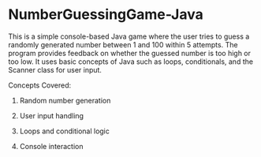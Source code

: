 # NumberGuessingGame-Java
This is a simple console-based Java game where the user tries to guess a randomly generated number between 1 and 100 within 5 attempts. The program provides feedback on whether the guessed number is too high or too low. It uses basic concepts of Java such as loops, conditionals, and the Scanner class for user input.

Concepts Covered:

1. Random number generation

2. User input handling

3. Loops and conditional logic

4. Console interaction
